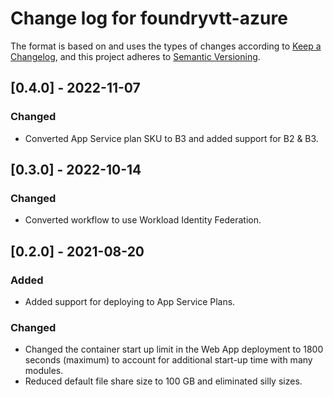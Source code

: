 # Change log for foundryvtt-azure

The format is based on and uses the types of changes according to [Keep a Changelog](https://keepachangelog.com/en/1.0.0/),
and this project adheres to [Semantic Versioning](https://semver.org/spec/v2.0.0.html).

## [0.4.0] - 2022-11-07

### Changed

- Converted App Service plan SKU to B3 and added support for B2 & B3.

## [0.3.0] - 2022-10-14

### Changed

- Converted workflow to use Workload Identity Federation.

## [0.2.0] - 2021-08-20

### Added

- Added support for deploying to App Service Plans.

### Changed

- Changed the container start up limit in the Web App deployment to 1800 seconds (maximum) to account for additional start-up time with many modules.
- Reduced default file share size to 100 GB and eliminated silly sizes.
